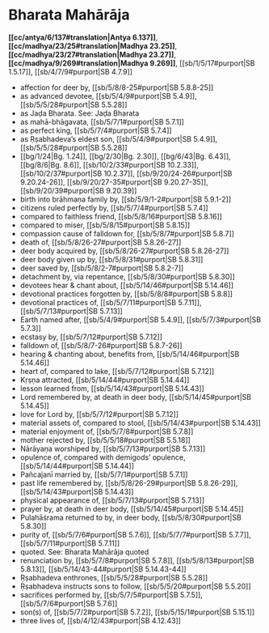 # Bharata Mahārāja

**[[cc/antya/6/137#translation|Antya 6.137]]**, **[[cc/madhya/23/25#translation|Madhya 23.25]]**, **[[cc/madhya/23/27#translation|Madhya 23.27]]**, **[[cc/madhya/9/269#translation|Madhya 9.269]]**, [[sb/1/5/17#purport|SB 1.5.17]], [[sb/4/7/9#purport|SB 4.7.9]]

* affection for deer by, [[sb/5/8/8-25#purport|SB 5.8.8-25]]
* as advanced devotee, [[sb/5/4/9#purport|SB 5.4.9]], [[sb/5/5/28#purport|SB 5.5.28]]
* as Jaḍa Bharata. See: Jaḍa Bharata 
* as mahā-bhāgavata, [[sb/5/7/1#purport|SB 5.7.1]]
* as perfect king, [[sb/5/7/4#purport|SB 5.7.4]]
* as Ṛṣabhadeva’s eldest son, [[sb/5/4/9#purport|SB 5.4.9]], [[sb/5/5/28#purport|SB 5.5.28]]
*  [[bg/1/24|Bg. 1.24]], [[bg/2/30|Bg. 2.30]], [[bg/6/43|Bg. 6.43]], [[bg/8/6|Bg. 8.6]], [[sb/10/2/33#purport|SB 10.2.33]], [[sb/10/2/37#purport|SB 10.2.37]], [[sb/9/20/24-26#purport|SB 9.20.24-26]], [[sb/9/20/27-35#purport|SB 9.20.27-35]], [[sb/9/20/39#purport|SB 9.20.39]]
* birth into brāhmaṇa family by, [[sb/5/9/1-2#purport|SB 5.9.1-2]]
* citizens ruled perfectly by, [[sb/5/7/4#purport|SB 5.7.4]]
* compared to faithless friend, [[sb/5/8/16#purport|SB 5.8.16]]
* compared to miser, [[sb/5/8/15#purport|SB 5.8.15]]
* compassion cause of falldown for, [[sb/5/8/7#purport|SB 5.8.7]]
* death of, [[sb/5/8/26-27#purport|SB 5.8.26-27]]
* deer body acquired by, [[sb/5/8/26-27#purport|SB 5.8.26-27]]
* deer body given up by, [[sb/5/8/31#purport|SB 5.8.31]]
* deer saved by, [[sb/5/8/2-7#purport|SB 5.8.2-7]]
* detachment by, via repentance, [[sb/5/8/30#purport|SB 5.8.30]]
* devotees hear & chant about, [[sb/5/14/46#purport|SB 5.14.46]]
* devotional practices forgotten by, [[sb/5/8/8#purport|SB 5.8.8]]
* devotional practices of, [[sb/5/7/11#purport|SB 5.7.11]], [[sb/5/7/13#purport|SB 5.7.13]]
* Earth named after, [[sb/5/4/9#purport|SB 5.4.9]], [[sb/5/7/3#purport|SB 5.7.3]]
* ecstasy by, [[sb/5/7/12#purport|SB 5.7.12]]
* falldown of, [[sb/5/8/7-26#purport|SB 5.8.7-26]]
* hearing & chanting about, benefits from, [[sb/5/14/46#purport|SB 5.14.46]]
* heart of, compared to lake, [[sb/5/7/12#purport|SB 5.7.12]]
* Kṛṣṇa attracted, [[sb/5/14/44#purport|SB 5.14.44]]
* lesson learned from, [[sb/5/14/43#purport|SB 5.14.43]]
* Lord remembered by, at death in deer body, [[sb/5/14/45#purport|SB 5.14.45]]
* love for Lord by, [[sb/5/7/12#purport|SB 5.7.12]]
* material assets of, compared to stool, [[sb/5/14/43#purport|SB 5.14.43]]
* material enjoyment of, [[sb/5/7/8#purport|SB 5.7.8]]
* mother rejected by, [[sb/5/5/18#purport|SB 5.5.18]]
* Nārāyaṇa worshiped by, [[sb/5/7/13#purport|SB 5.7.13]]
* opulence of, compared with demigods’ opulence, [[sb/5/14/44#purport|SB 5.14.44]]
* Pañcajanī married by, [[sb/5/7/1#purport|SB 5.7.1]]
* past life remembered by, [[sb/5/8/26-29#purport|SB 5.8.26-29]], [[sb/5/14/43#purport|SB 5.14.43]]
* physical appearance of, [[sb/5/7/13#purport|SB 5.7.13]]
* prayer by, at death in deer body, [[sb/5/14/45#purport|SB 5.14.45]]
* Pulahāśrama returned to by, in deer body, [[sb/5/8/30#purport|SB 5.8.30]]
* purity of, [[sb/5/7/6#purport|SB 5.7.6]], [[sb/5/7/7#purport|SB 5.7.7]], [[sb/5/7/11#purport|SB 5.7.11]]
* quoted. See: Bharata Mahārāja quoted 
* renunciation by, [[sb/5/7/8#purport|SB 5.7.8]], [[sb/5/8/13#purport|SB 5.8.13]], [[sb/5/14/43-44#purport|SB 5.14.43-44]]
* Ṛṣabhadeva enthrones, [[sb/5/5/28#purport|SB 5.5.28]]
* Ṛṣabhadeva instructs sons to follow, [[sb/5/5/20#purport|SB 5.5.20]]
* sacrifices performed by, [[sb/5/7/5#purport|SB 5.7.5]], [[sb/5/7/6#purport|SB 5.7.6]]
* son(s) of, [[sb/5/7/2#purport|SB 5.7.2]], [[sb/5/15/1#purport|SB 5.15.1]]
* three lives of, [[sb/4/12/43#purport|SB 4.12.43]]
